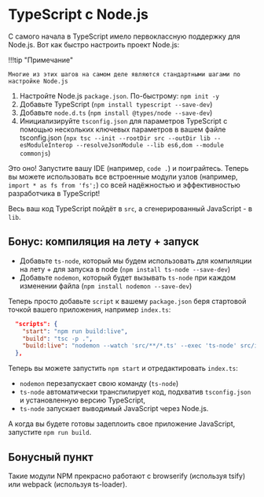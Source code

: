 # TypeScript c Node.js

С самого начала в TypeScript имело первоклассную поддержку для Node.js. Вот как быстро настроить проект Node.js:

!!!tip "Примечание"

    Многие из этих шагов на самом деле являются стандартными шагами по настройке Node.js

1. Настройте Node.js `package.json`. По-быстрому: `npm init -y`
2. Добавьте TypeScript (`npm install typescript --save-dev`)
3. Добавьте `node.d.ts` (`npm install @types/node --save-dev`)
4. Инициализируйте `tsconfig.json` для параметров TypeScript с помощью нескольких ключевых параметров в вашем файле tsconfig.json (`npx tsc --init --rootDir src --outDir lib --esModuleInterop --resolveJsonModule --lib es6,dom --module commonjs`)

Это оно! Запустите вашу IDE (например, `code .`) и поиграйтесь. Теперь вы можете использовать все встроенные модули узлов (например, `import * as fs from 'fs';`) со всей надёжностью и эффективностью разработчика в TypeScript!

Весь ваш код TypeScript пойдёт в `src`, а сгенерированный JavaScript - в `lib`.

## Бонус: компиляция на лету + запуск

-   Добавьте `ts-node`, который мы будем использовать для компиляции на лету + для запуска в node (`npm install ts-node --save-dev`)
-   Добавьте `nodemon`, который будет вызывать `ts-node` при каждом изменении файла (`npm install nodemon --save-dev`)

Теперь просто добавьте `script` к вашему `package.json` беря стартовой точкой вашего приложения, например `index.ts`:

```json
  "scripts": {
    "start": "npm run build:live",
    "build": "tsc -p .",
    "build:live": "nodemon --watch 'src/**/*.ts' --exec 'ts-node' src/index.ts"
  },
```

Теперь вы можете запустить `npm start` и отредактировать `index.ts`:

-   `nodemon` перезапускает свою команду (`ts-node`)
-   `ts-node` автоматически транспилирует код, подхватив `tsconfig.json` и установленную версию TypeScript,
-   `ts-node` запускает выводимый JavaScript через Node.js.

А когда вы будете готовы задеплоить свое приложение JavaScript, запустите `npm run build`.

## Бонусный пункт

Такие модули NPM прекрасно работают с browserify (используя tsify) или webpack (используя ts-loader).
